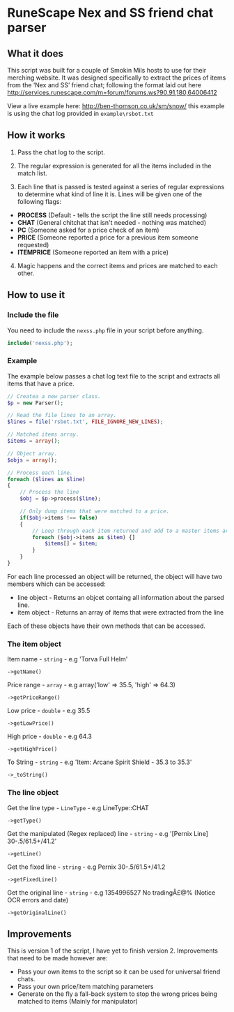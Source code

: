 RuneScape Nex and SS friend chat parser
=======================================

What it does
------------
This script was built for a couple of Smokin Mils hosts to use for their merching website. It was designed specifically to extract the prices of items from the ‘Nex and SS’ friend chat; following the format laid out here http://services.runescape.com/m=forum/forums.ws?90,91,180,64006412

View a live example here: http://ben-thomson.co.uk/sm/snow/  this example is using the chat log provided in `example\rsbot.txt` 

How it works
------------
1) Pass the chat log to the script.

2) The regular expression is generated for all the items included in the match list.

3) Each line that is passed is tested against a series of regular expressions to determine what kind of line it is. Lines will be given one of the following flags:

 - **PROCESS** (Default - tells the script the line still needs processing)
 - **CHAT** (General chitchat that isn't needed - nothing was matched)
 - **PC** (Someone asked for a price check of an item)
 - **PRICE** (Someone reported a price for a previous item someone requested)
 - **ITEMPRICE** (Someone reported an item with a price)

4) Magic happens and the correct items and prices are matched to each other.

How to use it
-------------
### Include the file
You need to include the `nexss.php` file in your script before anything.
````php
include('nexss.php');
````
### Example
The example below passes a chat log text file to the script and extracts all items that have a price.
````php
// Createa a new parser class.
$p = new Parser();

// Read the file lines to an array.
$lines = file('rsbot.txt', FILE_IGNORE_NEW_LINES);

// Matched items array.
$items = array();

// Object array.
$objs = array();

// Process each line.
foreach ($lines as $line)
{
    // Process the line
    $obj = $p->process($line);

    // Only dump items that were matched to a price.
    if($obj->items !== false)
    {
        // Loop through each item returned and add to a master items array.
        foreach ($obj->items as $item) {]
            $items[] = $item;
        }
    }
}
````

For each line processed an object will be returned, the object will have two members which can be accessed:
- line object - Returns an objcet containg all information about the parsed line.
- item object - Returns an array of items that were extracted from the line

Each of these objects have their own methods that can be accessed.
    
### The item object
Item name - `string` -  e.g 'Torva Full Helm'

    ->getName()

Price range - `array` - e.g array('low' => 35.5, 'high' => 64.3)

    ->getPriceRange()
    
Low price - `double` - e.g 35.5

    ->getLowPrice()
    
High price - `double` - e.g 64.3

    ->getHighPrice()
    
To String - `string` - e.g 'Item: Arcane Spirit Shield - 35.3 to 35.3'

    ->_toString()
    

### The line object    
Get the line type - `LineType` - e.g LineType::CHAT

    ->getType()
    
Get the manipulated (Regex replaced) line - `string` - e.g '[Pernix Line] 30-.5/61.5+/41.2'

    ->getLine()
    
Get the fixed line - `string` - e.g Pernix 30-.5/61.5+/41.2

    ->getFixedLine()
    
Get the original line - `string` - e.g 1354996527 No tradingÂ£@%  (Notice OCR errors and date)

    ->getOriginalLine()
    
Improvements
------------
This is version 1 of the script, I have yet to finish version 2. Improvements that need to be made however are:
 - Pass your own items to the script so it can be used for universal friend chats.
 - Pass your own price/item matching parameters
 - Generate on the fly a fall-back system to stop the wrong prices being matched to items (Mainly for manipulator)
